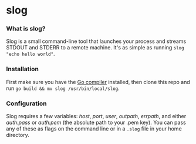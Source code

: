 # slog

### What is slog?
Slog is a small command-line tool that launches your process and streams STDOUT and STDERR to a remote machine. It's as simple as running `slog "echo hello world"`.

### Installation
First make sure you have the [Go compiler](https://golang.org/doc/install) installed, then clone this repo and run `go build && mv slog /usr/bin/local/slog`.

### Configuration
Slog requires a few variables: *host*, *port*, *user*, *outpath*, *errpath*, and either *auth:pass* or *auth:pem* (the absolute path to your .pem key). You can pass any of these as flags on the command line or in a `.slog` file in your home directory.
